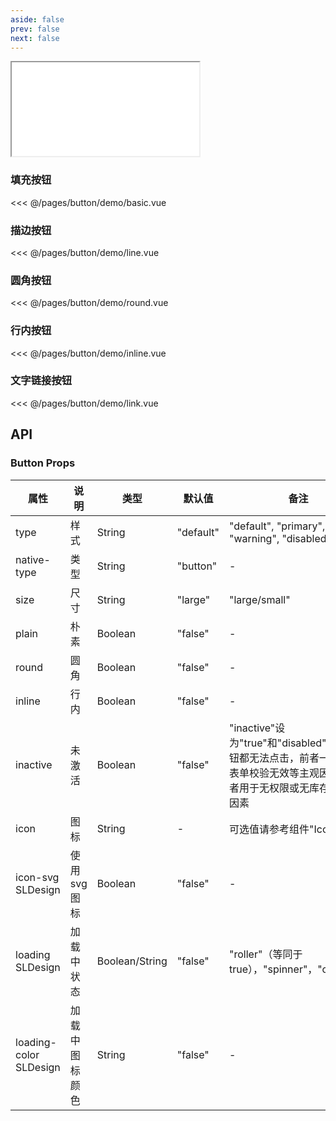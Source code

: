 ```yaml
---
aside: false
prev: false
next: false
---
```


<div class="mobile-model">
  <iframe
    class="model-iframe"
    src="/pages/button/button-demo"
  >
  </iframe>
</div>

### 填充按钮

<<< @/pages/button/demo/basic.vue

### 描边按钮

<<< @/pages/button/demo/line.vue

### 圆角按钮

<<< @/pages/button/demo/round.vue

### 行内按钮

<<< @/pages/button/demo/inline.vue

### 文字链接按钮

<<< @/pages/button/demo/link.vue



## API

### Button Props
|属性 | 说明 | 类型 | 默认值 | 备注 |
|----|-----|------|------ |------|
|type|样式|String|"default"|"default", "primary", "warning", "disabled", "link"|
|native-type|类型|String|"button"|-|
|size|尺寸|String|"large"|"large/small"|
|plain|朴素|Boolean|"false"|-|
|round|圆角|Boolean|"false"|-|
|inline|行内|Boolean|"false"|-|
|inactive|未激活|Boolean|"false"|"inactive"设为"true"和"disabled"类型的按钮都无法点击，前者一般用于表单校验无效等主观因素，后者用于无权限或无库存等客观因素|
|icon|图标|String|-|可选值请参考组件"Icon"|
|icon-svg SLDesign|使用svg图标|Boolean|"false"|-|
|loading SLDesign|加载中状态|Boolean\/String|"false"|"roller"（等同于true），"spinner"，"carousel"|
|loading-color SLDesign|加载中图标颜色|String|"false"|-|